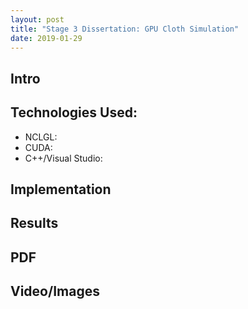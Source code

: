 ```yaml
---
layout: post
title: "Stage 3 Dissertation: GPU Cloth Simulation"
date: 2019-01-29
---
```


## Intro


## Technologies Used:
* NCLGL:
* CUDA:
* C++/Visual Studio:

## Implementation


## Results


## PDF


## Video/Images